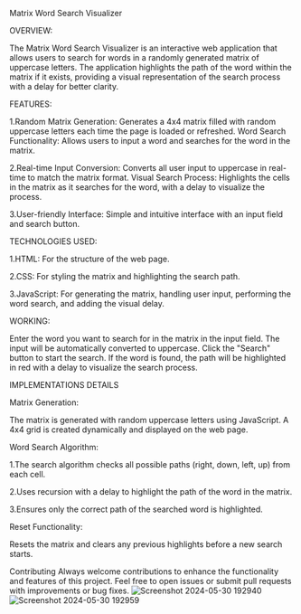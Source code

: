 Matrix Word Search Visualizer

OVERVIEW:

The Matrix Word Search Visualizer is an interactive web application that allows users to search for words in a randomly generated matrix of uppercase letters. The application highlights the path of the word within the matrix if it exists, providing a visual representation of the search process with a delay for better clarity.

FEATURES:

1.Random Matrix Generation: Generates a 4x4 matrix filled with random uppercase letters each time the page is loaded or refreshed.
Word Search Functionality: Allows users to input a word and searches for the word in the matrix.

2.Real-time Input Conversion: Converts all user input to uppercase in real-time to match the matrix format.
Visual Search Process: Highlights the cells in the matrix as it searches for the word, with a delay to visualize the process.

3.User-friendly Interface: Simple and intuitive interface with an input field and search button.

TECHNOLOGIES USED:

1.HTML: For the structure of the web page.

2.CSS: For styling the matrix and highlighting the search path.

3.JavaScript: For generating the matrix, handling user input, performing the word search, and adding the visual delay.


WORKING:

Enter the word you want to search for in the matrix in the input field. The input will be automatically converted to uppercase.
Click the "Search" button to start the search. If the word is found, the path will be highlighted in red with a delay to visualize the search process.

IMPLEMENTATIONS DETAILS

Matrix Generation:

The matrix is generated with random uppercase letters using JavaScript.
A 4x4 grid is created dynamically and displayed on the web page.

Word Search Algorithm:

1.The search algorithm checks all possible paths (right, down, left, up) from each cell.

2.Uses recursion with a delay to highlight the path of the word in the matrix.

3.Ensures only the correct path of the searched word is highlighted.

Reset Functionality:

Resets the matrix and clears any previous highlights before a new search starts.


Contributing
Always welcome contributions to enhance the functionality and features of this project. Feel free to open issues or submit pull requests with improvements or bug fixes.
![Screenshot 2024-05-30 192940](https://github.com/mayankkeswani11/Matrix-Word-Search-Visualizer/assets/100658657/4dcc8013-c078-414a-9c11-d966b4f9a267)
![Screenshot 2024-05-30 192959](https://github.com/mayankkeswani11/Matrix-Word-Search-Visualizer/assets/100658657/54e85567-ba78-4f4b-bcfc-97e8057a4ac1)
